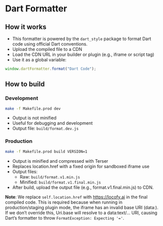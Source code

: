 # Dart Formatter

## How it works

- This formatter is powered by the `dart_style` package to format Dart code using official Dart conventions.
- Upload the compiled file to a CDN
- Load the CDN URL in your builder or plugin (e.g., iframe or script tag)
- Use it as a global variable:

```js
window.dartFormatter.format("Dart Code");
```

## How to build

### Development

```bash
make -f Makefile.prod dev
```

- Output is not minified
- Useful for debugging and development
- Output file: `build/format.dev.js`

### Production

```bash
make -f Makefile.prod build VERSION=1
```

- Output is minified and compressed with Terser
- Replaces location.href with a fixed origin for sandboxed iframe use
- Output files:
  - Raw: `build/format.v1.min.js`
  - Minified: `build/format.v1.final.min.js`
- After build, upload the output file (e.g., format.v1.final.min.js) to CDN.

**Note**: We replace `self.location.href` with https://locofy.ai in the final compiled code.
This is required because when running in production/staging plugin mode, the iframe has an invalid base URI (data:).
If we don’t override this, Uri.base will resolve to a data:text/... URI, causing Dart’s formatter to throw `FormatException: Expecting '='`.
